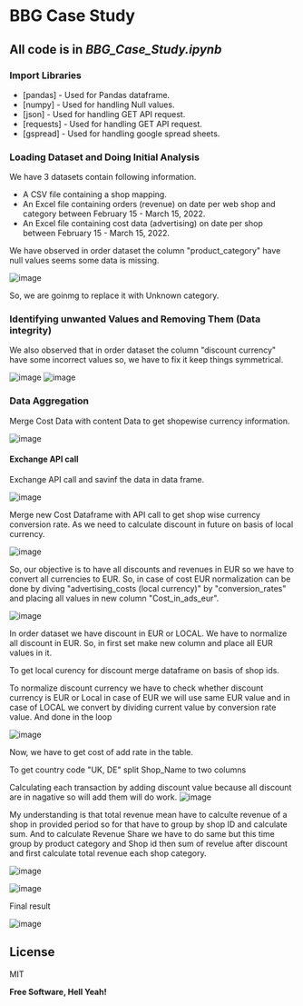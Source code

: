 # BBG Case Study

## All code is in _BBG_Case_Study.ipynb_

### Import Libraries

- [pandas] - Used for Pandas dataframe.
- [numpy] - Used for handling Null values.
- [json] - Used for handling GET API request.
- [requests] - Used for handling GET API request.
- [gspread] - Used for handling google spread sheets.


### Loading Dataset and Doing Initial Analysis
We have 3 datasets contain following information.
- A CSV file containing a shop mapping.
- An Excel file containing orders (revenue) on date per web shop and category between February 15 - March 15, 2022.
- An Excel file containing cost data (advertising) on date per shop between February 15 - March 15, 2022.


We have observed in order dataset the column "product_category" have null values seems some data is missing. 

![image](https://user-images.githubusercontent.com/7127134/207832407-a4a4d0eb-a5ac-413a-97d0-fd9e925513a2.png)

So, we are goinmg to replace it with Unknown category.

### Identifying unwanted Values and Removing Them (Data integrity)

We also observed that in order dataset the column "discount currency" have some incorrect values so, we have to fix it keep things symmetrical.

![image](https://user-images.githubusercontent.com/7127134/207832937-0e37269a-c870-45be-aff7-76d06f1274f6.png)
![image](https://user-images.githubusercontent.com/7127134/207833059-4e7b05dc-cb3f-4c23-adf1-c47f07e6054d.png)

### Data Aggregation

Merge Cost Data with content Data to get shopewise currency information.

![image](https://user-images.githubusercontent.com/7127134/207833320-b4243388-8b8b-4538-9429-a96c84ad62a5.png)

#### Exchange API call

Exchange API call and savinf the data in data frame.

![image](https://user-images.githubusercontent.com/7127134/207833491-86f5b8f5-b089-4e56-86da-ddfe8a092e36.png)

Merge new Cost Dataframe with API call to get shop wise currency conversion rate. As we need to calculate discount in future on basis of local currency.

![image](https://user-images.githubusercontent.com/7127134/207833582-14d677a0-bbb8-45af-9c91-1c681acc21b3.png)

So, our objective is to have all discounts and revenues in EUR so we have to convert all currencies to EUR. So, in case of cost EUR normalization can be done by diving "advertising_costs (local currency)" by "conversion_rates" and placing all values in new column "Cost_in_ads_eur".

![image](https://user-images.githubusercontent.com/7127134/207833782-f3354b88-91b8-4f28-a3f1-c6268e0ab06e.png)

In order dataset we have discount in EUR or LOCAL. We have to normalize all discount in EUR. So, in first set make new column and place all EUR values in it.

To get local curency for discount merge dataframe on basis of shop ids.

To normalize discount currency we have to check whether discount currency is EUR or Local in case of EUR we will use same EUR value and in case of LOCAL we convert by dividing current value by conversion rate value. And done in the loop

![image](https://user-images.githubusercontent.com/7127134/207834090-dbf11536-d76a-4b10-b3e9-1e9b06cb32e9.png)

Now, we have to get cost of add rate in the table.

To get country code "UK, DE" split Shop_Name to two columns

Calculating each transaction by adding discount value because all discount are in nagative so will add them will do work.
![image](https://user-images.githubusercontent.com/7127134/207834262-318ec077-6668-4e59-ac8f-3da00b800ecf.png)


My understanding is that total revenue mean have to calculte revenue of a shop in provided period so for that have to group by shop ID and calculate sum. And to calculate Revenue Share we have to do same but this time group by product category and Shop id then sum of revelue after discount and first calculate total revenue each shop category.

![image](https://user-images.githubusercontent.com/7127134/207834497-7c18a3c1-8568-4bd9-91cd-48b4aae3da2b.png)

![image](https://user-images.githubusercontent.com/7127134/207834645-875b987a-17c8-4776-8e75-a759e34a29b2.png)


Final result

![image](https://user-images.githubusercontent.com/7127134/207834782-84ffe510-c6f4-43a9-bc7c-437a344f7c5b.png)


## License

MIT

**Free Software, Hell Yeah!**

[//]: # (These are reference links used in the body of this note and get stripped out when the markdown processor does its job. There is no need to format nicely because it shouldn't be seen. Thanks SO - http://stackoverflow.com/questions/4823468/store-comments-in-markdown-syntax)

   [dill]: <https://github.com/joemccann/dillinger>
   [git-repo-url]: <https://github.com/joemccann/dillinger.git>
   [john gruber]: <http://daringfireball.net>
   [df1]: <http://daringfireball.net/projects/markdown/>
   [markdown-it]: <https://github.com/markdown-it/markdown-it>
   [Ace Editor]: <http://ace.ajax.org>
   [node.js]: <http://nodejs.org>
   [Twitter Bootstrap]: <http://twitter.github.com/bootstrap/>
   [jQuery]: <http://jquery.com>
   [@tjholowaychuk]: <http://twitter.com/tjholowaychuk>
   [express]: <http://expressjs.com>
   [AngularJS]: <http://angularjs.org>
   [Gulp]: <http://gulpjs.com>

   [PlDb]: <https://github.com/joemccann/dillinger/tree/master/plugins/dropbox/README.md>
   [PlGh]: <https://github.com/joemccann/dillinger/tree/master/plugins/github/README.md>
   [PlGd]: <https://github.com/joemccann/dillinger/tree/master/plugins/googledrive/README.md>
   [PlOd]: <https://github.com/joemccann/dillinger/tree/master/plugins/onedrive/README.md>
   [PlMe]: <https://github.com/joemccann/dillinger/tree/master/plugins/medium/README.md>
   [PlGa]: <https://github.com/RahulHP/dillinger/blob/master/plugins/googleanalytics/README.md>
